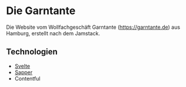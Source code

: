 # Die Garntante

Die Website vom Wollfachgeschäft Garntante (https://garntante.de) aus Hamburg, erstellt nach dem Jamstack.

## Technologien

- [Svelte](https://github.com/sveltejs/svelte)
- [Sapper](https://github.com/scullyio/sapper)
- Contentful

